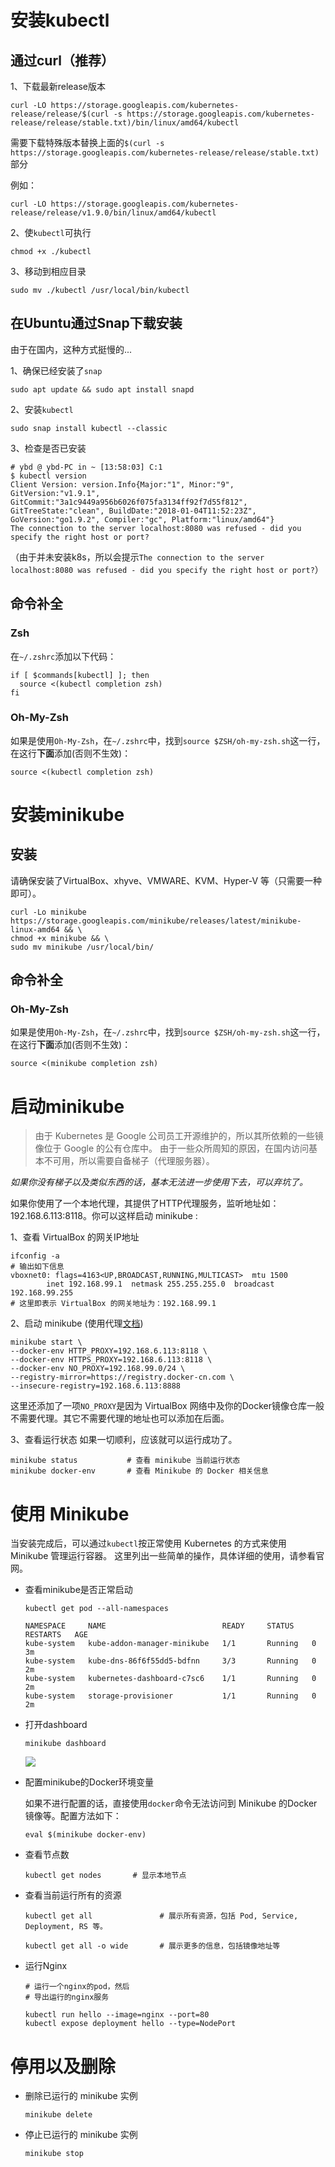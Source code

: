 # 安装kubectl

## 通过curl（推荐）

1、下载最新release版本

```
curl -LO https://storage.googleapis.com/kubernetes-release/release/$(curl -s https://storage.googleapis.com/kubernetes-release/release/stable.txt)/bin/linux/amd64/kubectl
```

需要下载特殊版本替换上面的`$(curl -s https://storage.googleapis.com/kubernetes-release/release/stable.txt)`部分

例如：

```
curl -LO https://storage.googleapis.com/kubernetes-release/release/v1.9.0/bin/linux/amd64/kubectl
```

2、使`kubectl`可执行

```
chmod +x ./kubectl
```

3、移动到相应目录

```
sudo mv ./kubectl /usr/local/bin/kubectl
```

## 在Ubuntu通过Snap下载安装

由于在国内，这种方式挺慢的...

1、确保已经安装了`snap`

```
sudo apt update && sudo apt install snapd
```

2、安装`kubectl`

```
sudo snap install kubectl --classic
```

3、检查是否已安装

```
# ybd @ ybd-PC in ~ [13:58:03] C:1
$ kubectl version
Client Version: version.Info{Major:"1", Minor:"9", GitVersion:"v1.9.1", GitCommit:"3a1c9449a956b6026f075fa3134ff92f7d55f812", GitTreeState:"clean", BuildDate:"2018-01-04T11:52:23Z", GoVersion:"go1.9.2", Compiler:"gc", Platform:"linux/amd64"}
The connection to the server localhost:8080 was refused - did you specify the right host or port?
```

（由于并未安装k8s，所以会提示`The connection to the server localhost:8080 was refused - did you specify the right host or port?`）

## 命令补全

### Zsh

在`~/.zshrc`添加以下代码：

```
if [ $commands[kubectl] ]; then
  source <(kubectl completion zsh)
fi
```

### Oh-My-Zsh

如果是使用`Oh-My-Zsh`，在`~/.zshrc`中，找到`source $ZSH/oh-my-zsh.sh`这一行，在这行**下面**添加(否则不生效)：

```
source <(kubectl completion zsh)
```

# 安装minikube

## 安装

请确保安装了VirtualBox、xhyve、VMWARE、KVM、Hyper-V 等（只需要一种即可）。

```
curl -Lo minikube https://storage.googleapis.com/minikube/releases/latest/minikube-linux-amd64 && \
chmod +x minikube && \
sudo mv minikube /usr/local/bin/
```

## 命令补全

### Oh-My-Zsh

如果是使用`Oh-My-Zsh`，在`~/.zshrc`中，找到`source $ZSH/oh-my-zsh.sh`这一行，在这行**下面**添加(否则不生效)：

```
source <(minikube completion zsh)
```

# 启动minikube

> 由于 Kubernetes 是 Google 公司员工开源维护的，所以其所依赖的一些镜像位于 Google 的公有仓库中。 由于一些众所周知的原因，在国内访问基本不可用，所以需要自备梯子（代理服务器）。

*如果你没有梯子以及类似东西的话，基本无法进一步使用下去，可以弃坑了。*

如果你使用了一个本地代理，其提供了HTTP代理服务，监听地址如：192.168.6.113:8118。你可以这样启动 minikube :

1、查看 VirtualBox 的网关IP地址

```
ifconfig -a
# 输出如下信息
vboxnet0: flags=4163<UP,BROADCAST,RUNNING,MULTICAST>  mtu 1500
        inet 192.168.99.1  netmask 255.255.255.0  broadcast 192.168.99.255
# 这里即表示 VirtualBox 的网关地址为：192.168.99.1
```

2、启动 minikube (使用代理[文档](https://github.com/kubernetes/minikube/blob/master/docs/http_proxy.md))

```
minikube start \
--docker-env HTTP_PROXY=192.168.6.113:8118 \
--docker-env HTTPS_PROXY=192.168.6.113:8118 \
--docker-env NO_PROXY=192.168.99.0/24 \
--registry-mirror=https://registry.docker-cn.com \
--insecure-registry=192.168.6.113:8888
```

这里还添加了一项`NO_PROXY`是因为 VirtualBox 网络中及你的Docker镜像仓库一般不需要代理。其它不需要代理的地址也可以添加在后面。

3、查看运行状态
如果一切顺利，应该就可以运行成功了。

```
minikube status           # 查看 minikube 当前运行状态
minikube docker-env       # 查看 Minikube 的 Docker 相关信息
```

# 使用 Minikube

当安装完成后，可以通过`kubectl`按正常使用 Kubernetes 的方式来使用 Minikube 管理运行容器。 这里列出一些简单的操作，具体详细的使用，请参看官网。

* 查看minikube是否正常启动

  ```
  kubectl get pod --all-namespaces

  NAMESPACE     NAME                          READY     STATUS    RESTARTS   AGE
  kube-system   kube-addon-manager-minikube   1/1       Running   0          3m
  kube-system   kube-dns-86f6f55dd5-bdfnn     3/3       Running   0          2m
  kube-system   kubernetes-dashboard-c7sc6    1/1       Running   0          2m
  kube-system   storage-provisioner           1/1       Running   0          2m
  ```

- 打开dashboard

  ```
  minikube dashboard
  ```

  ![](http://img.yangbingdong.com/img/kubernetes-learning/minikube-dashboard.png)


- 配置minikube的Docker环境变量

  如果不进行配置的话，直接使用`docker`命令无法访问到 Minikube 的Docker镜像等。配置方法如下：

  ```
  eval $(minikube docker-env)

  ```

- 查看节点数

  ```
  kubectl get nodes       # 显示本地节点

  ```

- 查看当前运行所有的资源

  ```
  kubectl get all               # 展示所有资源，包括 Pod, Service, Deployment, RS 等。

  kubectl get all -o wide       # 展示更多的信息，包括镜像地址等

  ```

- 运行Nginx

  ```
  # 运行一个nginx的pod，然后
  # 导出运行的nginx服务

  kubectl run hello --image=nginx --port=80
  kubectl expose deployment hello --type=NodePort
  ```

# 停用以及删除

- 删除已运行的 minikube 实例

  ```
  minikube delete
  ```

- 停止已运行的 minikube 实例

  ```
  minikube stop
  ```